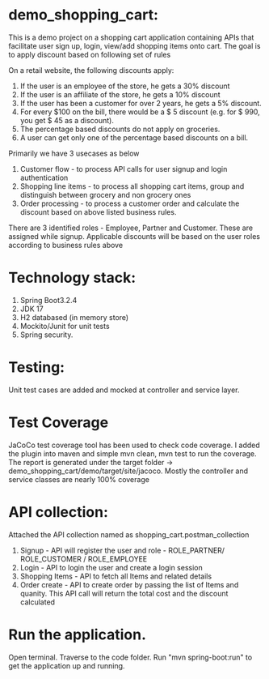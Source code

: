 # demo_shopping_cart:

This is a demo project on a shopping cart application containing APIs that facilitate user sign up, login, view/add shopping items onto cart. 
The goal is to apply discount based on following set of rules 

On a retail website, the following discounts apply:
1.	If the user is an employee of the store, he gets a 30% discount
2.	If the user is an affiliate of the store, he gets a 10% discount
3.	If the user has been a customer for over 2 years, he gets a 5% discount.
4.	For every $100 on the bill, there would be a $ 5 discount (e.g. for $ 990, you get $ 45 as a discount).
5.	The percentage based discounts do not apply on groceries.
6.	A user can get only one of the percentage based discounts on a bill.

Primarily we have 3 usecases as below

1) Customer flow - to process API calls for user signup and login authentication
2) Shopping line items - to process all shopping cart items, group and distinguish between grocery and non grocery ones
3) Order processing - to process a customer order and calculate the discount based on above listed business rules.


There are 3 identified roles - Employee, Partner and Customer. These are assigned while signup. Applicable discounts will be based on the user roles according to business rules above


# Technology stack:

1) Spring Boot3.2.4
2) JDK 17
3) H2 databased (in memory store)
4) Mockito/Junit for unit tests
5) Spring security.


# Testing:

Unit test cases are added and mocked at controller and service layer. 

# Test Coverage

JaCoCo test coverage tool has been used to check code coverage. I added the plugin into maven and simple mvn clean, mvn test to run the coverage. 
The report is generated under the target folder -> demo_shopping_cart/demo/target/site/jacoco. Mostly the controller and service classes are nearly 100% coverage


# API collection:

Attached the API collection named as shopping_cart.postman_collection

1) Signup - API will register the user and role - ROLE_PARTNER/ ROLE_CUSTOMER / ROLE_EMPLOYEE
2) Login - API to login the user and create a login session
3) Shopping Items - API to fetch all Items and related details
4) Order create - API to create order by passing the list of Items and quanity. This API call will return the total cost and the discount calculated 



# Run the application.

Open terminal. Traverse to the code folder. Run "mvn spring-boot:run" to get the application up and running.
 
